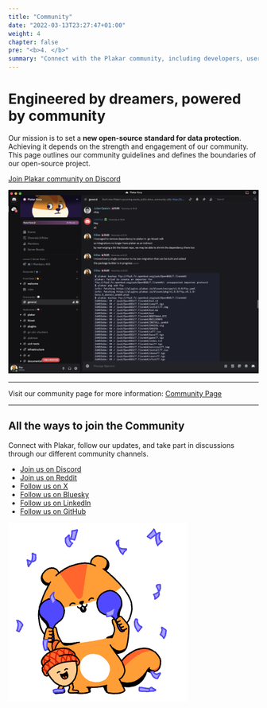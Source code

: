 ```yaml
---
title: "Community"
date: "2022-03-13T23:27:47+01:00"
weight: 4
chapter: false
pre: "<b>4. </b>"
summary: "Connect with the Plakar community, including developers, users, and contributors. Stay updated, share feedback, and join our Discord server for real-time discussions."
---
```


# Engineered by dreamers, powered by community

Our mission is to set a **new open-source standard for data protection**. Achieving it depends on the strength and engagement of our community. This page outlines our community guidelines and defines the boundaries of our open-source project.

[Join Plakar community on Discord](https://discord.gg/uuegtnF2Q5)

![Discord screenshot](/img/community/discord-screenshot.png)

---

Visit our community page for more information: [Community Page](/community/)

---

## All the ways to join the Community

Connect with Plakar, follow our updates, and take part in discussions through our different community channels.

- [Join us on Discord](https://discord.gg/uuegtnF2Q5)
- [Join us on Reddit](https://www.reddit.com/r/plakar)
- [Follow us on X](https://x.com/plakar_io)
- [Follow us on Bluesky](https://bsky.app/profile/plakar.io)
- [Follow us on LinkedIn](https://www.linkedin.com/company/plakar)
- [Follow us on GitHub](https://github.com/PlakarKorp/plakar)

![Nestor danse](/img/Nestor/danse.svg)
